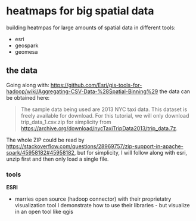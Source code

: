 # heatmaps for big spatial data

building heatmpas for large amounts of spatial data in different tools:

- esri
- geospark
- geomesa

## the data
Going along with: https://github.com/Esri/gis-tools-for-hadoop/wiki/Aggregating-CSV-Data-%28Spatial-Binning%29 the data
can be obtained here:
> The sample data being used are 2013 NYC taxi data. This dataset is freely available for download. For this tutorial, we will only download trip_data_1.csv.zip for simplicity from https://archive.org/download/nycTaxiTripData2013/trip_data.7z.

The whole ZIP could be read by https://stackoverflow.com/questions/28969757/zip-support-in-apache-spark/45958182#45958182, but for simplicity, I will follow along with esri, unzip first and then only load a single file.

### tools
**ESRI**
- marries open source (hadoop connector) with their proprietatry visualization tool
I demonstrate how to use their libraries - but visualize in an open tool like qgis
